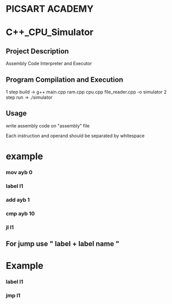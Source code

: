  
# PICSART ACADEMY

#  C++_CPU_Simulator
 


## Project Description

 Assembly Code Interpreter and Executor

## Program Compilation and Execution

1 step build -> g++ main.cpp ram.cpp cpu.cpp file_reader.cpp -o simulator
2 step run -> ./simulator

## Usage

write assembly code on  "assembly" file

Each instruction and operand should be separated by whitespace

# example

### mov ayb 0
### label l1
### add ayb 1
### cmp ayb 10
### jl l1

## For jump use  " label + label name " 

# Example 

### label l1
### jmp l1


